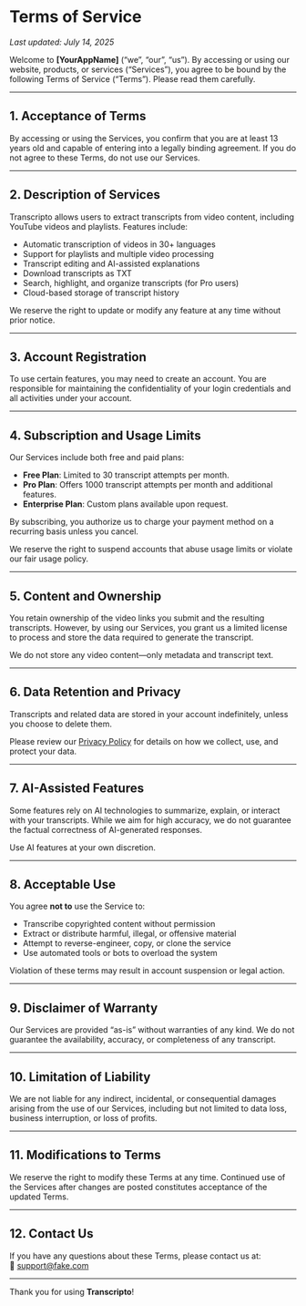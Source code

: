 # Terms of Service

_Last updated: July 14, 2025_

Welcome to **[YourAppName]** (“we”, “our”, “us”). By accessing or using our website, products, or services (“Services”), you agree to be bound by the following Terms of Service (“Terms”). Please read them carefully.

---

## 1. Acceptance of Terms

By accessing or using the Services, you confirm that you are at least 13 years old and capable of entering into a legally binding agreement. If you do not agree to these Terms, do not use our Services.

---

## 2. Description of Services

Transcripto allows users to extract transcripts from video content, including YouTube videos and playlists. Features include:
- Automatic transcription of videos in 30+ languages
- Support for playlists and multiple video processing
- Transcript editing and AI-assisted explanations
- Download transcripts as TXT
- Search, highlight, and organize transcripts (for Pro users)
- Cloud-based storage of transcript history

We reserve the right to update or modify any feature at any time without prior notice.

---

## 3. Account Registration

To use certain features, you may need to create an account. You are responsible for maintaining the confidentiality of your login credentials and all activities under your account.

---

## 4. Subscription and Usage Limits

Our Services include both free and paid plans:

- **Free Plan**: Limited to 30 transcript attempts per month.
- **Pro Plan**: Offers 1000 transcript attempts per month and additional features.
- **Enterprise Plan**: Custom plans available upon request.

By subscribing, you authorize us to charge your payment method on a recurring basis unless you cancel.

We reserve the right to suspend accounts that abuse usage limits or violate our fair usage policy.

---

## 5. Content and Ownership

You retain ownership of the video links you submit and the resulting transcripts. However, by using our Services, you grant us a limited license to process and store the data required to generate the transcript.

We do not store any video content—only metadata and transcript text.

---

## 6. Data Retention and Privacy

Transcripts and related data are stored in your account indefinitely, unless you choose to delete them.

Please review our [Privacy Policy](#) for details on how we collect, use, and protect your data.

---

## 7. AI-Assisted Features

Some features rely on AI technologies to summarize, explain, or interact with your transcripts. While we aim for high accuracy, we do not guarantee the factual correctness of AI-generated responses.

Use AI features at your own discretion.

---

## 8. Acceptable Use

You agree **not to** use the Service to:
- Transcribe copyrighted content without permission
- Extract or distribute harmful, illegal, or offensive material
- Attempt to reverse-engineer, copy, or clone the service
- Use automated tools or bots to overload the system

Violation of these terms may result in account suspension or legal action.

---

## 9. Disclaimer of Warranty

Our Services are provided “as-is” without warranties of any kind. We do not guarantee the availability, accuracy, or completeness of any transcript.

---

## 10. Limitation of Liability

We are not liable for any indirect, incidental, or consequential damages arising from the use of our Services, including but not limited to data loss, business interruption, or loss of profits.

---

## 11. Modifications to Terms

We reserve the right to modify these Terms at any time. Continued use of the Services after changes are posted constitutes acceptance of the updated Terms.

---

## 12. Contact Us

If you have any questions about these Terms, please contact us at:  
📧 support@fake.com

---

Thank you for using **Transcripto**!
